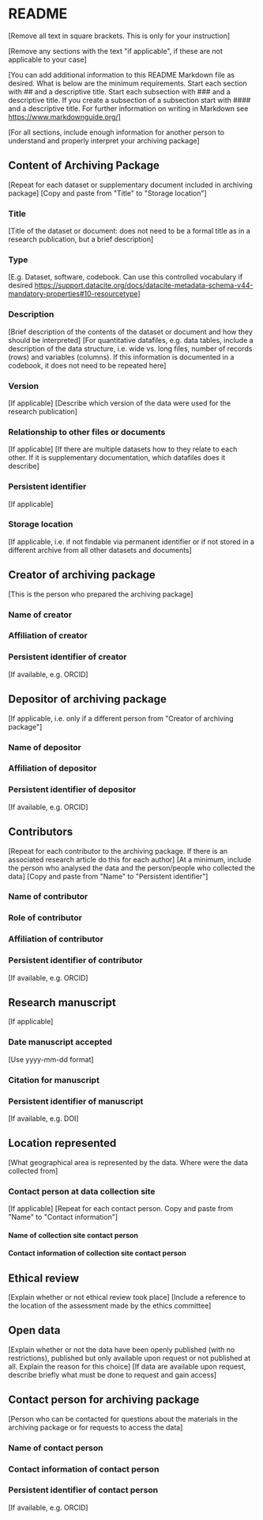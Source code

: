 # README

[Remove all text in square brackets. This is only for your instruction]

[Remove any sections with the text "if applicable", if these are not applicable to your case]

[You can add additional information to this README Markdown file as desired. What is below are the minimum requirements.
Start each section with ## and a descriptive title. Start each subsection with ### and a descriptive title.
If you create a subsection of a subsection start with #### and a descriptive title.
For further information on writing in Markdown see https://www.markdownguide.org/]

[For all sections, include enough information for another person to understand and properly interpret your archiving package]

## Content of Archiving Package

[Repeat for each dataset or supplementary document included in archiving package]
[Copy and paste from "Title" to "Storage location"]

### Title

[Title of the dataset or document: does not need to be a formal title as in a research publication, but a brief description]

### Type

[E.g. Dataset, software, codebook. Can use this controlled vocabulary if desired https://support.datacite.org/docs/datacite-metadata-schema-v44-mandatory-properties#10-resourcetype]

### Description

[Brief description of the contents of the dataset or document and how they should be interpreted]
[For quantitative datafiles, e.g. data tables, include a description of the data structure, i.e. wide vs. long files, number of records (rows)
and variables (columns). If this information is documented in a codebook, it does not need to be repeated here]

### Version
[If applicable]
[Describe which version of the data were used for the research publication]

### Relationship to other files or documents
[If applicable]
[If there are multiple datasets how to they relate to each other. If it is supplementary documentation, which datafiles does it describe]

### Persistent identifier
[If applicable]

### Storage location
[If applicable, i.e. if not findable via permanent identifier or if not stored in a different archive from all other datasets and documents]


## Creator of archiving package

[This is the person who prepared the archiving package]

### Name of creator


### Affiliation of creator


### Persistent identifier of creator
[If available, e.g. ORCID]

## Depositor of archiving package
[If applicable, i.e. only if a different person from "Creator of archiving package"]

### Name of depositor


### Affiliation of depositor


### Persistent identifier of depositor
[If available, e.g. ORCID]


## Contributors

[Repeat for each contributor to the archiving package. If there is an associated research article do this for each author]
[At a minimum, include the person who analysed the data and the person/people who collected the data]
[Copy and paste from "Name" to "Persistent identifier"]

### Name of contributor


### Role of contributor


### Affiliation of contributor


### Persistent identifier of contributor
[If available, e.g. ORCID]


## Research manuscript
[If applicable]

### Date manuscript accepted
[Use yyyy-mm-dd format]


### Citation for manuscript


### Persistent identifier of manuscript
[If available, e.g. DOI]


## Location represented
[What geographical area is represented by the data. Where were the data collected from]

### Contact person at data collection site
[If applicable]
[Repeat for each contact person. Copy and paste from "Name" to "Contact information"]

#### Name of collection site contact person


#### Contact information of collection site contact person


## Ethical review
[Explain whether or not ethical review took place]
[Include a reference to the location of the assessment made by the ethics committee]

## Open data
[Explain whether or not the data have been openly published (with no restrictions), published but only available upon request
or not published at all. Explain the reason for this choice]
[If data are available upon request, describe briefly what must be done to request and gain access]


## Contact person for archiving package
[Person who can be contacted for questions about the materials in the archiving package or for requests
to access the data]

### Name of contact person

### Contact information of contact person

### Persistent identifier of contact person
[If available, e.g. ORCID]
